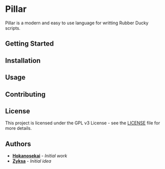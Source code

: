 # Pillar

Pillar is a modern and easy to use language for writting Rubber Ducky scripts.

## Getting Started

## Installation

## Usage

## Contributing

## License

This project is licensed under the GPL v3 License - see the [LICENSE](./LICENSE) file for more details.

## Authors

* **[Hokanosekai](https://github.com/Hokanosekai)** - *Initial work*
* **[Zyksa](https://github.com/Zyksa)** - *Initial idea*

